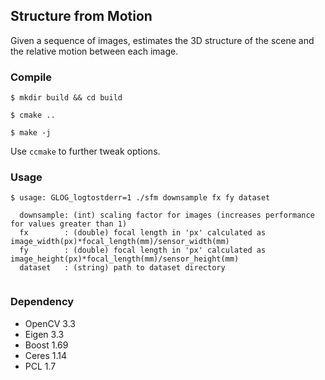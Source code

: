 ## Structure from Motion

Given a sequence of images, estimates the 3D structure of the scene and the relative motion between each image.

### Compile

```
$ mkdir build && cd build
```

```
$ cmake .. 
```

``` 
$ make -j
```

Use ```ccmake``` to further tweak options.

### Usage
```
$ usage: GLOG_logtostderr=1 ./sfm downsample fx fy dataset
                   
  downsample: (int) scaling factor for images (increases performance for values greater than 1)
  fx        : (double) focal length in 'px' calculated as image_width(px)*focal_length(mm)/sensor_width(mm)
  fy        : (double) focal length in 'px' calculated as image_height(px)*focal_length(mm)/sensor_height(mm)
  dataset   : (string) path to dataset directory
  
```

### Dependency
- OpenCV 3.3
- Eigen 3.3
- Boost 1.69
- Ceres 1.14
- PCL 1.7
